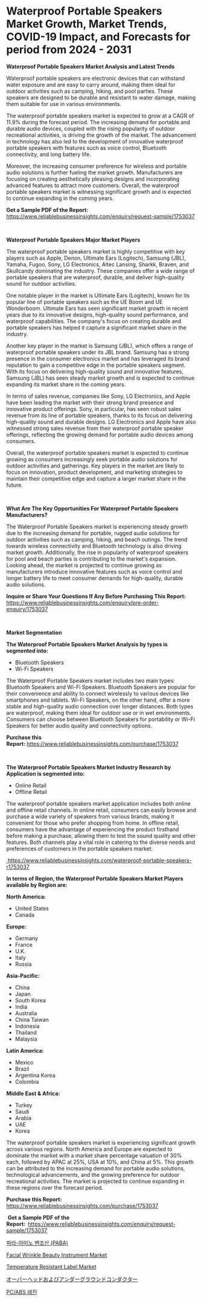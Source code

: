 <p><h1>Waterproof Portable Speakers Market Growth, Market Trends, COVID-19 Impact, and Forecasts for period from 2024 - 2031</h1></p><p><strong>Waterproof Portable Speakers Market Analysis and Latest Trends</strong></p>
<p><p>Waterproof portable speakers are electronic devices that can withstand water exposure and are easy to carry around, making them ideal for outdoor activities such as camping, hiking, and pool parties. These speakers are designed to be durable and resistant to water damage, making them suitable for use in various environments.</p><p>The waterproof portable speakers market is expected to grow at a CAGR of 11.9% during the forecast period. The increasing demand for portable and durable audio devices, coupled with the rising popularity of outdoor recreational activities, is driving the growth of the market. The advancement in technology has also led to the development of innovative waterproof portable speakers with features such as voice control, Bluetooth connectivity, and long battery life.</p><p>Moreover, the increasing consumer preference for wireless and portable audio solutions is further fueling the market growth. Manufacturers are focusing on creating aesthetically pleasing designs and incorporating advanced features to attract more customers. Overall, the waterproof portable speakers market is witnessing significant growth and is expected to continue expanding in the coming years.</p></p>
<p><strong>Get a Sample PDF of the Report:&nbsp;</strong> <a href="https://www.reliablebusinessinsights.com/enquiry/request-sample/1753037">https://www.reliablebusinessinsights.com/enquiry/request-sample/1753037</a></p>
<p>&nbsp;</p>
<p><strong>Waterproof Portable Speakers Major Market Players</strong></p>
<p><p>The waterproof portable speakers market is highly competitive with key players such as Apple, Denon, Ultimate Ears (Logitech), Samsung (JBL), Yamaha, Fugoo, Sony, LG Electronics, Altec Lansing, Sharkk, Braven, and Skullcandy dominating the industry. These companies offer a wide range of portable speakers that are waterproof, durable, and deliver high-quality sound for outdoor activities.</p><p>One notable player in the market is Ultimate Ears (Logitech), known for its popular line of portable speakers such as the UE Boom and UE Wonderboom. Ultimate Ears has seen significant market growth in recent years due to its innovative designs, high-quality sound performance, and waterproof capabilities. The company's focus on creating durable and portable speakers has helped it capture a significant market share in the industry.</p><p>Another key player in the market is Samsung (JBL), which offers a range of waterproof portable speakers under its JBL brand. Samsung has a strong presence in the consumer electronics market and has leveraged its brand reputation to gain a competitive edge in the portable speakers segment. With its focus on delivering high-quality sound and innovative features, Samsung (JBL) has seen steady market growth and is expected to continue expanding its market share in the coming years.</p><p>In terms of sales revenue, companies like Sony, LG Electronics, and Apple have been leading the market with their strong brand presence and innovative product offerings. Sony, in particular, has seen robust sales revenue from its line of portable speakers, thanks to its focus on delivering high-quality sound and durable designs. LG Electronics and Apple have also witnessed strong sales revenue from their waterproof portable speaker offerings, reflecting the growing demand for portable audio devices among consumers.</p><p>Overall, the waterproof portable speakers market is expected to continue growing as consumers increasingly seek portable audio solutions for outdoor activities and gatherings. Key players in the market are likely to focus on innovation, product development, and marketing strategies to maintain their competitive edge and capture a larger market share in the future.</p></p>
<p>&nbsp;</p>
<p><strong>What Are The Key Opportunities For Waterproof Portable Speakers Manufacturers?</strong></p>
<p><p>The Waterproof Portable Speakers market is experiencing steady growth due to the increasing demand for portable, rugged audio solutions for outdoor activities such as camping, hiking, and beach outings. The trend towards wireless connectivity and Bluetooth technology is also driving market growth. Additionally, the rise in popularity of waterproof speakers for pool and beach parties is contributing to the market's expansion. Looking ahead, the market is projected to continue growing as manufacturers introduce innovative features such as voice control and longer battery life to meet consumer demands for high-quality, durable audio solutions.</p></p>
<p><strong>Inquire or Share Your Questions If Any Before Purchasing This Report:</strong> <a href="https://www.reliablebusinessinsights.com/enquiry/pre-order-enquiry/1753037">https://www.reliablebusinessinsights.com/enquiry/pre-order-enquiry/1753037</a></p>
<p>&nbsp;</p>
<p><strong>Market Segmentation</strong></p>
<p><strong>The Waterproof Portable Speakers Market Analysis by types is segmented into:</strong></p>
<p><ul><li>Bluetooth Speakers</li><li>Wi-Fi Speakers</li></ul></p>
<p><p>The Waterproof Portable Speakers market includes two main types: Bluetooth Speakers and Wi-Fi Speakers. Bluetooth Speakers are popular for their convenience and ability to connect wirelessly to various devices like smartphones and tablets. Wi-Fi Speakers, on the other hand, offer a more stable and high-quality audio connection over longer distances. Both types are waterproof, making them ideal for outdoor use or in wet environments. Consumers can choose between Bluetooth Speakers for portability or Wi-Fi Speakers for better audio quality and connectivity options.</p></p>
<p><strong>Purchase this Report:&nbsp;</strong><a href="https://www.reliablebusinessinsights.com/purchase/1753037">https://www.reliablebusinessinsights.com/purchase/1753037</a></p>
<p>&nbsp;</p>
<p><strong>The Waterproof Portable Speakers Market Industry Research by Application is segmented into:</strong></p>
<p><ul><li>Online Retail</li><li>Offline Retail</li></ul></p>
<p><p>The waterproof portable speakers market application includes both online and offline retail channels. In online retail, consumers can easily browse and purchase a wide variety of speakers from various brands, making it convenient for those who prefer shopping from home. In offline retail, consumers have the advantage of experiencing the product firsthand before making a purchase, allowing them to test the sound quality and other features. Both channels play a vital role in catering to the diverse needs and preferences of customers in the portable speakers market.</p></p>
<p><a href="https://www.reliablebusinessinsights.com/waterproof-portable-speakers-r1753037">&nbsp;https://www.reliablebusinessinsights.com/waterproof-portable-speakers-r1753037</a></p>
<p><strong>In terms of Region, the Waterproof Portable Speakers Market Players available by Region are:</strong></p>
<p>
    <p> <strong> North America: </strong>
        <ul>
            <li>United States</li>
            <li>Canada</li>
        </ul>
        </p> 
    <p> <strong> Europe: </strong>
        <ul>
            <li>Germany</li>
            <li>France</li>
            <li>U.K.</li>
            <li>Italy</li>
            <li>Russia</li>
        </ul>
        </p> 
    <p> <strong> Asia-Pacific: </strong>
        <ul>
            <li>China</li>
            <li>Japan</li>
            <li>South Korea</li>
            <li>India</li>
            <li>Australia</li>
            <li>China Taiwan</li>
            <li>Indonesia</li>
            <li>Thailand</li>
            <li>Malaysia</li>
        </ul>
        </p> 
    <p> <strong> Latin America: </strong>
        <ul>
            <li>Mexico</li>
            <li>Brazil</li>
            <li>Argentina Korea</li>
            <li>Colombia</li>
        </ul>
        </p> 
    <p> <strong> Middle East & Africa: </strong>
        <ul>
            <li>Turkey</li>
            <li>Saudi</li>
            <li>Arabia</li>
            <li>UAE</li>
            <li>Korea</li>
        </ul>
    </p>
    </p>
<p><p>The waterproof portable speakers market is experiencing significant growth across various regions. North America and Europe are expected to dominate the market with a market share percentage valuation of 30% each, followed by APAC at 25%, USA at 10%, and China at 5%. This growth can be attributed to the increasing demand for portable audio solutions, technological advancements, and the growing preference for outdoor recreational activities. The market is projected to continue expanding in these regions over the forecast period.</p></p>
<p><strong>Purchase this Report: </strong><a href="https://www.reliablebusinessinsights.com/purchase/1753037">https://www.reliablebusinessinsights.com/purchase/1753037</a></p>
<p>&nbsp;<strong>Get a Sample PDF of the Report:&nbsp;&nbsp;</strong><a href="https://www.reliablebusinessinsights.com/enquiry/request-sample/1753037">https://www.reliablebusinessinsights.com/enquiry/request-sample/1753037</a></p>
<p><strong></strong></p>
<p><p><a href="https://github.com/darrellockm3ytan895656/Market-Research-Report-List-2/blob/main/8284174155619.md">파라-아미노 벤조산 (PABA)</a></p><p><a href="https://github.com/bushilahore52/Market-Research-Report-List-1/blob/main/facial-wrinkle-beauty-instrument-market.md">Facial Wrinkle Beauty Instrument Market</a></p><p><a href="https://github.com/Valeridd446677/Market-Research-Report-List-1/blob/main/temperature-resistant-label-market.md">Temperature Resistant Label Market</a></p><p><a href="https://github.com/ChloeConn27/Market-Research-Report-List-1/blob/main/5801733146699.md">オーバーヘッドおよびアンダーグラウンドコンダクター</a></p><p><a href="https://github.com/EthaWolf/Market-Research-Report-List-1/blob/main/6554972155620.md">PC/ABS 레진</a></p></p>